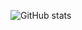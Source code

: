 ![GitHub stats](https://github-readme-stats-mo-alamin.vercel.app/api?username=alamin655&show_icons=true&theme=tokyonight&show=reviews)

<!-- ![](https://visitor-badge.laobi.icu/badge?page_id=alamin655.readme) -->
